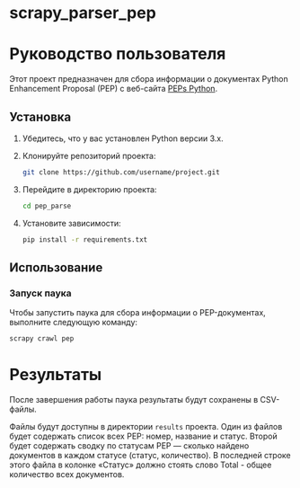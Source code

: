 # scrapy_parser_pep

# Руководство пользователя

Этот проект предназначен для сбора информации о документах Python Enhancement Proposal (PEP) с
веб-сайта [PEPs Python](https://peps.python.org/).

## Установка

1. Убедитесь, что у вас установлен Python версии 3.x.
2. Клонируйте репозиторий проекта:

    ```bash
    git clone https://github.com/username/project.git
    ```
3. Перейдите в директорию проекта:

    ```bash
    cd pep_parse
    ```
4. Установите зависимости:

    ```bash
    pip install -r requirements.txt
    ```

## Использование

### Запуск паука

Чтобы запустить паука для сбора информации о PEP-документах, выполните следующую команду:

```bash
scrapy crawl pep
```

# Результаты

После завершения работы паука результаты будут сохранены в CSV-файлы.

Файлы будут доступны в директории `results` проекта.
Один из файлов будет содержать список всех PEP: номер, название и статус.
Второй будет содержать сводку по статусам PEP — сколько найдено документов в каждом статусе (статус, количество). В
последней строке этого файла в колонке «Статус» должно стоять слово Total - общее количество всех документов.
